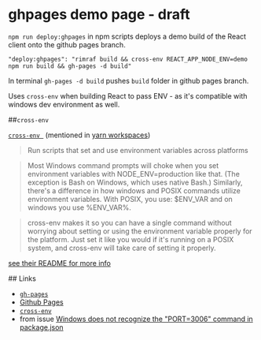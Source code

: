 # ghpages demo page - draft

`npm run deploy:ghpages` in npm scripts deploys a demo build of the React client onto the github pages branch.

```
"deploy:ghpages": "rimraf build && cross-env REACT_APP_NODE_ENV=demo npm run build && gh-pages -d build"
```

In terminal `gh-pages -d build` pushes `build` folder in github pages branch.

Uses `cross-env` when building React to pass ENV - as it's compatible with windows dev environment as well.


##`cross-env `

[`cross-env `](https://www.npmjs.com/package/cross-env) (mentioned in [yarn workspaces](https://yarnpkg.com/lang/en/docs/workspaces/)) 

> Run scripts that set and use environment variables across platforms

>Most Windows command prompts will choke when you set environment variables with NODE_ENV=production like that. (The exception is Bash on Windows, which uses native Bash.) Similarly, there's a difference in how windows and POSIX commands utilize environment variables. With POSIX, you use: $ENV_VAR and on windows you use %ENV_VAR%.

>cross-env makes it so you can have a single command without worrying about setting or using the environment variable properly for the platform. Just set it like you would if it's running on a POSIX system, and cross-env will take care of setting it properly.

[see their README for more info](https://github.com/kentcdodds/cross-env#readme)

## Links


- [`gh-pages`](https://www.npmjs.com/package/gh-pages)
- [Github Pages](https://pages.github.com/)
- [`cross-env`](https://www.npmjs.com/package/cross-env)
- from issue [Windows does not recognize the "PORT=3006" command in package.json ](https://github.com/bbc/react-transcript-editor/issues/100#issuecomment-468968248)
